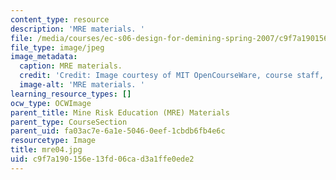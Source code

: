```yaml
---
content_type: resource
description: 'MRE materials. '
file: /media/courses/ec-s06-design-for-demining-spring-2007/c9f7a190156e13fd06cad3a1ffe0ede2_mre04.jpg
file_type: image/jpeg
image_metadata:
  caption: MRE materials.
  credit: 'Credit: Image courtesy of MIT OpenCourseWare, course staff, and students.'
  image-alt: 'MRE materials. '
learning_resource_types: []
ocw_type: OCWImage
parent_title: Mine Risk Education (MRE) Materials
parent_type: CourseSection
parent_uid: fa03ac7e-6a1e-5046-0eef-1cbdb6fb4e6c
resourcetype: Image
title: mre04.jpg
uid: c9f7a190-156e-13fd-06ca-d3a1ffe0ede2
---
```


